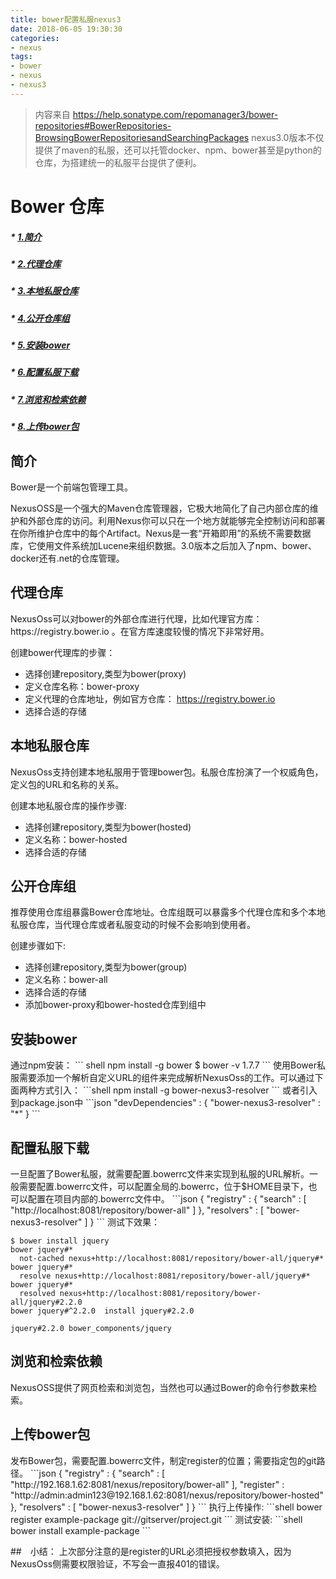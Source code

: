 ```yaml
---
title: bower配置私服nexus3
date: 2018-06-05 19:30:30
categories:
- nexus
tags:
- bower
- nexus
- nexus3
---
```


> 内容来自 https://help.sonatype.com/repomanager3/bower-repositories#BowerRepositories-BrowsingBowerRepositoriesandSearchingPackages
> nexus3.0版本不仅提供了maven的私服，还可以托管docker、npm、bower甚至是python的仓库，为搭建统一的私服平台提供了便利。
> 
# Bower 仓库


##### * [1.简介](#1)  
##### * [2.代理仓库](#2)
##### * [3.本地私服仓库](#3)
##### * [4.公开仓库组](#4)
##### * [5.安装bower](#5)
##### * [6.配置私服下载](#6)
##### * [7.浏览和检索依赖](#7)
##### * [8.上传bower包](#8)

<h2 id="1">简介</h2>
 Bower是一个前端包管理工具。

NexusOSS是一个强大的Maven仓库管理器，它极大地简化了自己内部仓库的维护和外部仓库的访问。利用Nexus你可以只在一个地方就能够完全控制访问和部署在你所维护仓库中的每个Artifact。Nexus是一套“开箱即用”的系统不需要数据库，它使用文件系统加Lucene来组织数据。3.0版本之后加入了npm、bower、docker还有.net的仓库管理。

<h2 id="2">代理仓库</h2>
NexusOss可以对bower的外部仓库进行代理，比如代理官方库：https://registry.bower.io 。在官方库速度较慢的情况下非常好用。

创建bower代理库的步骤：
* 选择创建repository,类型为bower(proxy)
* 定义仓库名称：bower-proxy
* 定义代理的仓库地址，例如官方仓库： https://registry.bower.io
* 选择合适的存储

<h2 id="3">本地私服仓库</h2>
NexusOss支持创建本地私服用于管理bower包。私服仓库扮演了一个权威角色，定义包的URL和名称的关系。

创建本地私服仓库的操作步骤:

* 选择创建repository,类型为bower(hosted)
* 定义名称：bower-hosted
* 选择合适的存储

<h2 id="4">公开仓库组</h2>
推荐使用仓库组暴露Bower仓库地址。仓库组既可以暴露多个代理仓库和多个本地私服仓库，当代理仓库或者私服变动的时候不会影响到使用者。

创建步骤如下:

* 选择创建repository,类型为bower(group)
* 定义名称：bower-all
* 选择合适的存储
* 添加bower-proxy和bower-hosted仓库到组中
<h2 id="5">安装bower</h2>
通过npm安装：
``` shell
npm install -g bower 
$ bower -v
1.7.7 
```
使用Bower私服需要添加一个解析自定义URL的组件来完成解析NexusOss的工作。可以通过下面两种方式引入：
```shell
npm install -g bower-nexus3-resolver
```
或者引入到package.json中
```json
"devDependencies" : {
   "bower-nexus3-resolver" : "*"
}
```
<h2 id="6">配置私服下载</h2>
一旦配置了Bower私服，就需要配置.bowerrc文件来实现到私服的URL解析。一般需要配置.bowerrc文件，可以配置全局的.bowerrc，位于$HOME目录下，也可以配置在项目内部的.bowerrc文件中。
```json
{
  "registry" : {
    "search" : [ "http://localhost:8081/repository/bower-all" ]
   },
 "resolvers" : [ "bower-nexus3-resolver" ]
}
```
测试下效果：

``` shell
$ bower install jquery
bower jquery#*
  not-cached nexus+http://localhost:8081/repository/bower-all/jquery#*
bower jquery#*
  resolve nexus+http://localhost:8081/repository/bower-all/jquery#*
bower jquery#*
  resolved nexus+http://localhost:8081/repository/bower-all/jquery#2.2.0
bower jquery#^2.2.0  install jquery#2.2.0

jquery#2.2.0 bower_components/jquery
```


<h2 id="7">浏览和检索依赖</h2>
NexusOSS提供了网页检索和浏览包，当然也可以通过Bower的命令行参数来检索。

<h2 id="8">上传bower包</h2>
发布Bower包，需要配置.bowerrc文件，制定register的位置；需要指定包的git路径。
```json
{
    "registry" : {
        "search" : [
            "http://192.168.1.62:8081/nexus/repository/bower-all"
        ],
        "register" : "http://admin:admin123@192.168.1.62:8081/nexus/repository/bower-hosted"
   },
   "resolvers" : [ "bower-nexus3-resolver" ]
}
```
执行上传操作:
```shell
bower register example-package git://gitserver/project.git
```
测试安装:
```shell
bower install example-package
```

##　小结：
上次部分注意的是register的URL必须把授权参数填入，因为NexusOss侧需要权限验证，不写会一直报401的错误。